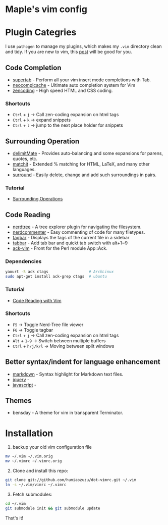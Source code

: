 Maple's vim config
==================

# Plugin Categries

I use `pathogen` to manage my plugins, which makes my `.vim` directory clean
and tidy. If you are new to vim, this [post](http://mirnazim.org/writings/vim-plugins-i-use/) 
will be good for you.

## Code Completion

* [supertab](http://github.com/ervandew/supertab) -  Perform all your vim insert mode completions with Tab.
* [neocomplcache](http://github.com/Shougo/neocomplcache) - Ultimate auto completion system for Vim 
* [zencoding](http://github.com/mattn/zencoding-vim) - High speed HTML and CSS coding.

### Shortcuts

* `Ctrl` + `j` -> Call zen-coding expansion on html tags
* `Ctrl` + `k` -> expand snippets 
* `Ctrl` + `l` -> jump to the next place holder for snippets 

## Surrounding Operation

* [delimitMate](http://github.com/Raimondi/delimitMate) - Provides auto-balancing and some expansions for parens, quotes, etc.
* [matchit](http://github.com/tsaleh/vim-matchit) - Extended % matching for HTML, LaTeX, and many other languages.
* [surround](http://github.com/tpope/vim-surround) - Easily delete, change and add such surroundings in pairs.

### Tutorial

* [Surrounding Operations](http://lovemaple.info/blog/2011/12/effective-vim-part2-surrounding-operations/)

## Code Reading

* [nerdtree](http://github.com/scrooloose/nerdtree) - A tree explorer plugin for navigating the filesystem.
* [nerdcommenter](http://github.com/scrooloose/nerdcommenter) - Easy commenting of code for many filetypes. 
* [tagbar](http://github.com/majutsushi/tagbar) - Displays the tags of the current file in a sidebar
* [tabbar](http://github.com/vim-scripts/TabBar) -  Add tab bar and quickt tab switch with alt+1~9
* [ack-vim](http://github.com/mileszs/ack.vim) - Front for the Perl module App::Ack.

### Dependencies

```bash
yaourt -S ack ctags                  # ArchLinux
sudo apt-get install ack-grep ctags  # ubuntu
```

### Tutorial

* [Code Reading with Vim](http://lovemaple.info/blog/2011/12/effective-vim-part1-code-reading-with-vim/)

### Shortcuts

* `F5` -> Toggle Nerd-Tree file viewer
* `F6` -> Toggle tagbar
* `Ctrl` + `j` -> Call zen-coding expansion on html tags
* `Alt` + `1~9` -> Switch between multiple buffers
* `Ctrl` + `h/j/k/l` -> Moving between spilt windows

## Better syntax/indent for language enhancement 

* [markdown](http://github.com/tpope/vim-markdown) -  Syntax highlight for Markdown text files.
* [jquery](http://github.com/nono/jquery.vim) - 
* [javascript](http://github.com/pangloss/vim-javascript) - 

## Themes

* bensday - A theme for vim in transparent Terminator.

# Installation

1. backup your old vim configuration file

```bash
mv ~/.vim ~/.vim.orig
mv ~/.vimrc ~/.vimrc.orig
```

2. Clone and install this repo:

```bash
git clone git://github.com/humiaozuzu/dot-vimrc.git ~/.vim
ln -s ~/.vim/vimrc ~/.vimrc 
```

3. Fetch submodules:

```bash
cd ~/.vim
git submodule init && git submodule update
``` 

Thst's it!

